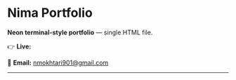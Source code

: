 # Nima Portfolio

**Neon terminal-style portfolio** — single HTML file.

👉 **Live:** [](mokhtarinima56-code.github.io)

📧 **Email:** nmokhtari901@gmail.com

---
